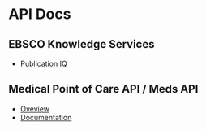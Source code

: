 # API Docs

## EBSCO Knowledge Services
* [Publication IQ](/EBSCO%20Knowledge%20Services/Publication%20IQ/APIReference.md)

## Medical Point of Care API / Meds API
* [Oveview](/Medical%20Point%20of%20Care%20API/MedsAPI_DynaMed/MedsAPI_DynaMed_Overview.md)
* [Documentation](/Medical%20Point%20of%20Care%20API/MedsAPI_DynaMed/MedsAPI_DynaMed_Documentation.md)